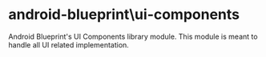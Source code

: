 # android-blueprint\ui-components
Android Blueprint's UI Components library module.
This module is meant to handle all UI related implementation.
